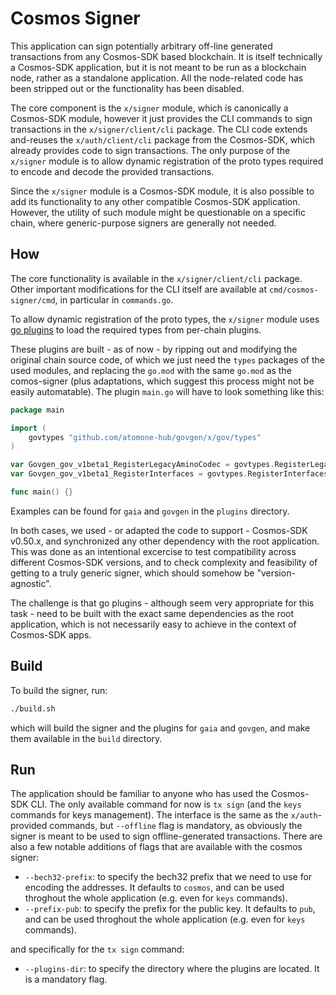 # Cosmos Signer

This application can sign potentially arbitrary off-line generated transactions
from any Cosmos-SDK based blockchain. It is itself technically a Cosmos-SDK
application, but it is not meant to be run as a blockchain node, rather as
a standalone application. All the node-related code has been stripped out or
the functionality has been disabled.

The core component is the `x/signer` module, which is canonically a Cosmos-SDK
module, however it just provides the CLI commands to sign transactions in the
`x/signer/client/cli` package.
The CLI code extends and-reuses the `x/auth/client/cli`
package from the Cosmos-SDK, which already provides code to sign transactions.
The only purpose of the `x/signer` module is to allow dynamic registration
of the proto types required to encode and decode the provided transactions.

Since the `x/signer` module is a Cosmos-SDK module, it is also possible to
add its functionality to any other compatible Cosmos-SDK application.
However, the utility of such module might be questionable on a specific chain,
where generic-purpose signers are generally not needed.

## How

The core functionality is available in the `x/signer/client/cli` package.
Other important modifications for the CLI itself are available at
`cmd/cosmos-signer/cmd`, in particular in `commands.go`.

To allow dynamic registration of the proto types, the `x/signer` module
uses [go plugins](https://pkg.go.dev/plugin) to load the required types
from per-chain plugins.

These plugins are built - as of now - by ripping out and modifying the original
chain source code, of which we just need the `types` packages of the used modules,
and replacing the `go.mod` with the same `go.mod` as the comos-signer (plus
adaptations, which suggest this process might not be easily automatable).
The plugin `main.go` will have to look something like this:

```go
package main

import (
    govtypes "github.com/atomone-hub/govgen/x/gov/types"
)

var Govgen_gov_v1beta1_RegisterLegacyAminoCodec = govtypes.RegisterLegacyAminoCodec
var Govgen_gov_v1beta1_RegisterInterfaces = govtypes.RegisterInterfaces

func main() {}
```

Examples can be found for `gaia` and `govgen` in the `plugins` directory.

In both cases, we used - or adapted the code to support - Cosmos-SDK v0.50.x,
and synchronized any other dependency with the root application.
This was done as an intentional excercise to test compatibility across different
Cosmos-SDK versions, and to check complexity and feasibility of getting to a
truly generic signer, which should somehow be "version-agnostic".

The challenge is that go plugins - although seem very appropriate for this
task - need to be built with the exact same dependencies as the root application,
which is not necessarily easy to achieve in the context of Cosmos-SDK apps.

## Build

To build the signer, run:

```bash
./build.sh
```

which will build the signer and the plugins for `gaia` and `govgen`, and
make them available in the `build` directory.

## Run

The application should be familiar to anyone who has used the Cosmos-SDK CLI.
The only available command for now is `tx sign` (and the `keys` commands for
keys management). The interface is the same as the `x/auth`-provided commands,
but `--offline` flag is mandatory, as obviously the signer is meant to be used
to sign offline-generated transactions.
There are also a few notable additions of flags that are available
with the cosmos signer:

- `--bech32-prefix`: to specify the bech32 prefix that we need to use for
  encoding the addresses. It defaults to `cosmos`, and can be used throghout
  the whole application (e.g. even for `keys` commands).
- `--prefix-pub`: to specify the prefix for the public key. It defaults to
  `pub`, and can be used throghout the whole application (e.g. even for
  `keys` commands).

and specifically for the `tx sign` command:

- `--plugins-dir`: to specify the directory where the plugins are located.
   It is a mandatory flag.
